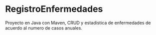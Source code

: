 # RegistroEnfermedades
Proyecto en Java con Maven, CRUD y estadística de enfermedades de acuerdo al numero de casos anuales.
